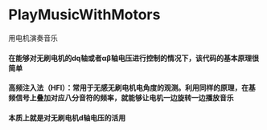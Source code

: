 # PlayMusicWithMotors
用电机演奏音乐
 
#### 在能够对无刷电机的dq轴或者αβ轴电压进行控制的情况下，该代码的基本原理很简单

#### 高频注入法（HFI）：常用于无感无刷电机电角度的观测。利用同样的原理，在基频信号上叠加对应八分音符的频率，就能够让电机一边旋转一边播放音乐

#### 本质上就是对无刷电机d轴电压的活用
